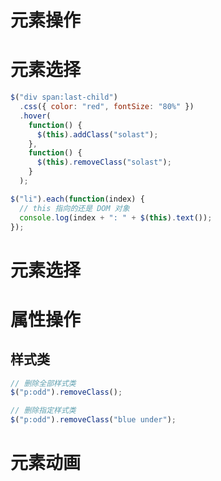 # 元素操作

# 元素选择

```js
$("div span:last-child")
  .css({ color: "red", fontSize: "80%" })
  .hover(
    function() {
      $(this).addClass("solast");
    },
    function() {
      $(this).removeClass("solast");
    }
  );
```

```js
$("li").each(function(index) {
  // this 指向的还是 DOM 对象
  console.log(index + ": " + $(this).text());
});
```

# 元素选择

# 属性操作

## 样式类

```js
// 删除全部样式类
$("p:odd").removeClass();

// 删除指定样式类
$("p:odd").removeClass("blue under");
```

# 元素动画
